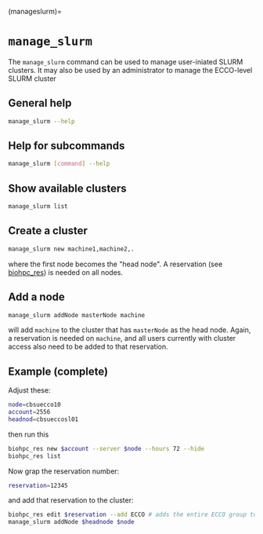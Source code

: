 (manageslurm)=
# `manage_slurm`

The `manage_slurm` command can be used to manage user-iniated SLURM clusters. It may also be used by an administrator to manage the ECCO-level SLURM cluster

## General help

```bash
manage_slurm --help
```

## Help for subcommands

```bash
manage_slurm [command] --help
```

## Show available clusters

```bash
manage_slurm list
``` 

## Create a cluster

```bash
manage_slurm new machine1,machine2,.
```
where the first node becomes the "head node". A reservation (see [biohpc_res](biohpcres)) is needed on all nodes. 

## Add a node

```bash
manage_slurm addNode masterNode machine
```

will add `machine` to the cluster that has `masterNode` as the head node. Again, a reservation is needed on `machine`, and all users currently with cluster access also need to be added to that reservation.

## Example (complete)

Adjust these:

```bash
node=cbsuecco10
account=2556
headnod=cbsueccosl01
```

then run this

```bash
biohpc_res new $account --server $node --hours 72 --hide 
biohpc_res list
```

Now grap the reservation number:

```bash
reservation=12345
```

and add that reservation to the cluster:

```bash
biohpc_res edit $reservation --add ECCO # adds the entire ECCO group to the reservation
manage_slurm addNode $headnode $node 
```

